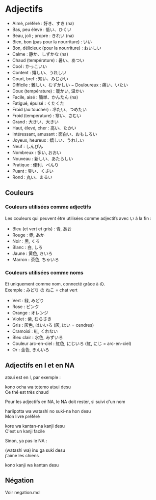# Adjectifs

- Aimé, préféré : 好き、すき (na)
- Bas, peu élevé : 低い、ひくい
- Beau, joli ; propre : きれい (na)
- Bien, bon (pas pour la nourriture) : いい
- Bon, délicieux (pour la nourriture) : おいしい
- Calme : 静か、しずかな (na)
- Chaud (température) : 暑い、あつい
- Cool : かっこいい
- Content : 嬉しい、うれしい
- Court, bref : 短い、みじかい
- Difficile : 難しい、むずかしい
− Douloureux : 痛い、いたい
- Doux (température) : 暖かい, 温かい
- Facile, aisé : 簡単、かんたん (na)
- Fatigué, épuisé : くたくた
- Froid (au toucher) : 冷たい、つめたい
- Froid (température) : 寒い、さむい
- Grand : 大きい、大きい
- Haut, élevé, cher : 高い、たかい
- Intéressant, amusant : 面白い、おもしろい
- Joyeux, heureux : 嬉しい、うれしい
- Neuf : しんぴん
- Nombreux : 多い, おおい
- Nouveau : 新しい、あたらしい
- Pratique : 便利、べんり
- Puant : 臭い、くさい
- Rond : 丸い、まるい

## Couleurs

### Couleurs utilisées comme adjectifs

Les couleurs qui peuvent être utilisées comme adjectifs avec い à la fin :

- Bleu (et vert et gris) : 青, あお
- Rouge : 赤, あか
- Noir : 黒, くろ
- Blanc : 白, しろ
- Jaune : 黄色, きいろ
- Marron : 茶色, ちゃいろ

### Couleurs utilisées comme noms

Et uniquement comme nom, connecté grâce à の.  
Exemple : みどり の ねこ = chat vert

- Vert : 緑, みどり
- Rose : ピンク
- Orange : オレンジ
- Violet : 紫, むらさき
- Gris : 灰色, はいいろ (灰, はい = cendres)
- Cramoisi : 紅, くれない
- Bleu clair : 水色, みずいろ
- Couleur arc-en-ciel : 虹色, にじいろ (虹, にじ = arc-en-ciel)
- Or : 金色, きんいろ

## Adjectifs en I et en NA

atsui est en I, par exemple :

kono ocha wa totemo atsui desu  
Ce thé est très chaud

Pour les adjectifs en NA, le NA doit rester, si suivi d'un nom

hariipotta wa watashi no suki-na hon desu  
Mon livre préféré

kore wa kantan-na kanji desu  
C'est un kanji facile

Sinon, ya pas le NA :

(watashi wa) inu ga suki desu  
j'aime les chiens

kono kanji wa kantan desu

## Négation

Voir negation.md
